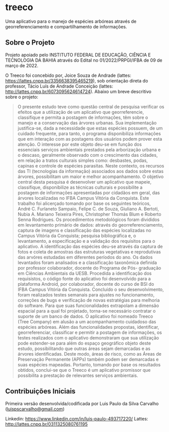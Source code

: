 # treeco

Uma aplicativo para o manejo de espécies arbóreas através de georreferenciamento e compartilhamento de informações.

## Sobre o Projeto

Projeto apoiado pelo INSTITUTO FEDERAL DE EDUCAÇÃO, CIÊNCIA E TECNOLOGIA DA BAHIA através do Edital no 01/2022/PRPGI/IFBA de 09 de março de 2022.

O Treeco foi concebido por, Joice Souza de Andrade (lattes: https://lattes.cnpq.br/3356638395465219), sob orientação direta do professor, Tácio Luís de Andrade Conceição (lattes: http://lattes.cnpq.br/6073095624614724). Abaixo um breve descritivo sobre o projeto:

> O presente estudo teve como questão central de pesquisa verificar os efeitos que a utilização de um aplicativo que georreferencie, classifique e permita a postagem de informações, têm sobre o manejo e a conservação das árvores urbanas. Sua implementação justifica-se, dada a necessidade que estas espécies possuem, de um cuidado frequente, para tanto, o programa disponibiliza informações que em interação com as postagens dos usuários podem prover esta atenção. O interesse por este objeto deu-se em função dos essenciais serviços ambientais prestados pela arborização urbana e o descaso, geralmente observado com o crescimento das cidades, em relação a tratos culturais simples como: desbastes, podas, capinas e controle de espécies parasitas. Neste contexto, os recursos das TI (tecnologias da informação) associados aos dados sobre estas árvores, possibilitam um maior e melhor acompanhamento. O objetivo central desta pesquisa é desenvolver um aplicativo que mapeie, classifique, disponibilize as técnicas culturais e possibilite a postagem de informações apresentadas por cidadãos em geral, das árvores localizadas no IFBA Campus Vitória da Conquista. Este trabalho foi alicerçado tomando por base os seguintes teóricos, André C. Furlaneto Sampaio, Felipe C. de Souza, Giuliano A. Bertoti, Nubia A. Mariano Teixeira Pires, Christopher Thomás Blum e Roberto Senna Rodrigues. Os procedimentos metodológicos foram divididos em levantamento primário de dados: através do georreferenciamento, captura de imagens e classificação das espécies localizadas no Campus Vitória da Conquista; pesquisa bibliográfica e, o levantamento, a especificação e a validação dos requisitos para o aplicativo. A identificação das espécies deu-se através da captura de fotos e coleta de amostras das estruturas vegetativas e reprodutivas das arvóres estudadas em diferentes períodos do ano. Os dados levantados foram analisados e a classificação taxonômica definida por professor colaborador, docente do Programa de Pós- graduação em Ciências Ambientais da UESB. Procedida a identificação dos requisistos, o código fonte do aplicativo foi desenvolvido para a plataforma Android, por colaborador, docente do curso de BSI do IFBA Campus Vitória da Conquista. Concluído o seu desenvolvimento, foram realizados testes semanais para ajustes no funcionamento, correções de bugs e verificação de novas estratégias para melhoria do software. Para que suas funcionalidades extrapolam a dimensão espacial para a qual foi projetado, torna-se necessário contratar o suporte de um banco de dados. O aplicativo foi nomeado Treeco (Tree Company) em alusão a um acompanhamento cuidadoso das espécies arbóreas. Além das funcionalidades propostas, identificar, georreferenciar, classificar e permitir a postagem de informações, os testes realizados com o aplicativo demonstraram que sua utilização pode estender-se para além do espaço geográfico objeto deste estudo, possibilitando que outras áreas sejam demarcadas e as árvores identificadas. Deste modo, áreas de risco, como as Áreas de Preservação Permanente (APPs) também podem ser demarcadas e suas espécies mapeadas. Portanto, tomando por base os resultados obtidos, conclui-se que o Treeco é um aplicativo promissor que possibilita a prestação de relevantes serviços ambientais.  

## Contribuições Iniciais

Primeira versão desenvolvida/codificada por Luis Paulo da Silva Carvalho (luispscarvalho@gmail.com)

Linkedin: https://www.linkedin.com/in/luis-paulo-493717220/
Lattes: http://lattes.cnpq.br/0311325080761195